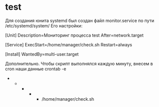 # test

Для создания юнита systemd был создан файл monitor.service по пути /etc/systemd/system/ Его настройки:

[Unit]
Description=Мониторинг процесса test 
After=network.target

[Service]
ExecStart=/home/manager/check.sh
Restart=always

[Install]
WantedBy=multi-user.target




Дополнительно.
Чтобы скрипт выполнялся каждую минуту, внесем в cron наши данные
crontab -e
* * * * * /home/manager/check.sh
